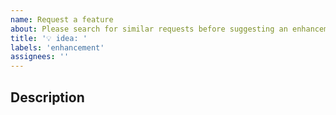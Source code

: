 ```yaml
---
name: Request a feature
about: Please search for similar requests before suggesting an enhancement.
title: '💡 idea: '
labels: 'enhancement'
assignees: ''
---
```


## Description

<!-- Provide a clear and concise description of the feature. Explain how this feature addresses a problem, such as an open issue. If necessary, add screenshots and/or logs. Describe any alternatives you considered in relation to this request. Be sure to link to any relevant discussions or resources. -->

